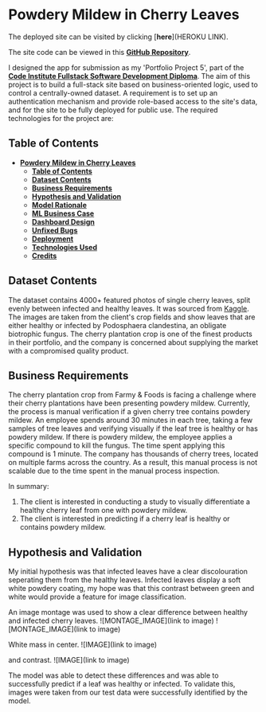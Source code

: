 # **Powdery Mildew in Cherry Leaves**

The deployed site can be visited by clicking [**here**](HEROKU LINK).

The site code can be viewed in this [**GitHub Repository**](https://github.com/Marc-Hanson/portfolio-five).

I designed the app for submission as my 'Portfolio Project 5', part of the [**Code Institute Fullstack Software Development Diploma**](https://codeinstitute.net/ie/full-stack-software-development-diploma/). The aim of this project is to build a full-stack site based on business-oriented logic, used to control a centrally-owned dataset. A requirement is to set up an authentication mechanism and provide role-based access to the site's data, and for the site to be fully deployed for public use. The required technologies for the project are:

## **Table of Contents**

- [**Powdery Mildew in Cherry Leaves**](#powdery-mildew-in-cherry-leaves)
  - [**Table of Contents**](#table-of-contents)
  - [**Dataset Contents**](#dataset-contents)
  - [**Business Requirements**](#business-requirements)
  - [**Hypothesis and Validation**](#hypothesis-and-validation)
  - [**Model Rationale**](#model-rationale)
  - [**ML Business Case**](#ml-business-case)
  - [**Dashboard Design**](#dashboard-design)
  - [**Unfixed Bugs**](#unfixed-bugs)
  - [**Deployment**](#deployment)
  - [**Technologies Used**](#technologies-used)
  - [**Credits**](#credits)

## **Dataset Contents**

The dataset contains 4000+ featured photos of single cherry leaves, split evenly between infected and healthy leaves. It was sourced from [Kaggle](https://www.kaggle.com/datasets/codeinstitute/cherry-leaves). 
The images are taken from the client's crop fields and show leaves that are either healthy or infected by Podosphaera clandestina, an obligate biotrophic fungus. 
The cherry plantation crop is one of the finest products in their portfolio, and the company is concerned about supplying the market with a compromised quality product.

## **Business Requirements**

The cherry plantation crop from Farmy & Foods is facing a challenge where their cherry plantations have been presenting powdery mildew. 
Currently, the process is manual verification if a given cherry tree contains powdery mildew. An employee spends around 30 minutes in each tree, 
taking a few samples of tree leaves and verifying visually if the leaf tree is healthy or has powdery mildew. If there is powdery mildew, 
the employee applies a specific compound to kill the fungus. The time spent applying this compound is 1 minute. The company has thousands of cherry trees, 
located on multiple farms across the country. As a result, this manual process is not scalable due to the time spent in the manual process inspection.

In summary:
1. The client is interested in conducting a study to visually differentiate a healthy cherry leaf from one with powdery mildew.
2. The client is interested in predicting if a cherry leaf is healthy or contains powdery mildew.

## **Hypothesis and Validation**

My initial hypothesis was that infected leaves have a clear discolouration seperating them from the healthy leaves.
Infected leaves display a soft white powdery coating, my hope was that this contrast between green and white would provide a feature for image classification.

An image montage was used to show a clear difference between healthy and infected cherry leaves.
![MONTAGE_IMAGE](link to image)
![MONTAGE_IMAGE](link to image)

White mass in center.
![IMAGE](link to image)

and contrast.
![IMAGE](link to image)

The model was able to detect these differences and was able to successfully predict if a leaf was healthy or infected.
To validate this, images were taken from our test data were successfully identified by the model.